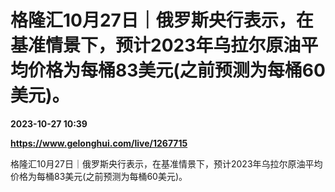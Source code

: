 # 格隆汇10月27日｜俄罗斯央行表示，在基准情景下，预计2023年乌拉尔原油平均价格为每桶83美元(之前预测为每桶60美元)。

**2023-10-27 10:39**

**https://www.gelonghui.com/live/1267715**

格隆汇10月27日｜俄罗斯央行表示，在基准情景下，预计2023年乌拉尔原油平均价格为每桶83美元(之前预测为每桶60美元)。